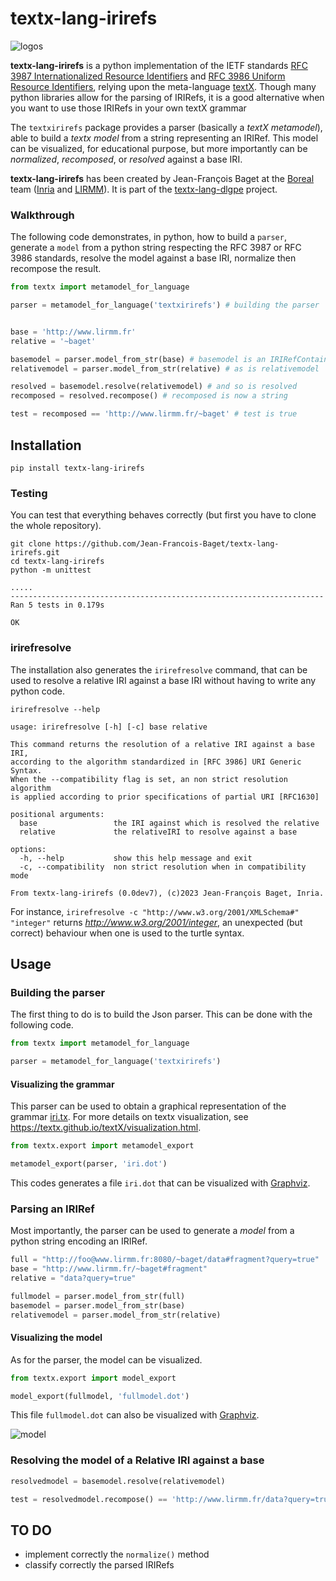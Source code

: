 # textx-lang-irirefs

![logos](https://github.com/Jean-Francois-Baget/textx-lang-irirefs/blob/main/img/logos.jpg?raw=true)


**textx-lang-irirefs** is a python implementation of the IETF standards [RFC 3987 Internationalized Resource Identifiers](https://www.ietf.org/rfc/rfc3987.txt) and [RFC 3986  Uniform Resource Identifiers](https://www.ietf.org/rfc/rfc3986.txt), relying upon the meta-language [textX](https://github.com/textX/textX). Though many python libraries allow for the parsing of IRIRefs, it is a good alternative when you want to use those IRIRefs in your own textX grammar

The `textxirirefs` package provides a parser (basically a *textX* *metamodel*), able to build a *textx* *model* from a string representing an IRIRef. This model can be visualized, for educational purpose, but more importantly can be *normalized*, *recomposed*, or *resolved* against a base IRI.

**textx-lang-irirefs** has been created by Jean-François Baget at the [Boreal](https://team.inria.fr/boreal/) team ([Inria](https://www.inria.fr/fr) and [LIRMM](https://www.lirmm.fr/)). It is part of the [textx-lang-dlgpe](https://github.com/Jean-Francois-Baget/textx-lang-dlgpe) project.

### Walkthrough

The following code demonstrates, in python, how to build a `parser`, generate a `model` from a python string respecting the RFC 3987 or  RFC 3986 standards, resolve the model against a base IRI, normalize then recompose the result.


```python
from textx import metamodel_for_language

parser = metamodel_for_language('textxirirefs') # building the parser


base = 'http://www.lirmm.fr'
relative = '~baget'

basemodel = parser.model_from_str(base) # basemodel is an IRIRefContainer object
relativemodel = parser.model_from_str(relative) # as is relativemodel

resolved = basemodel.resolve(relativemodel) # and so is resolved
recomposed = resolved.recompose() # recomposed is now a string

test = recomposed == 'http://www.lirmm.fr/~baget' # test is true
```


## Installation

```
pip install textx-lang-irirefs
```

### Testing

You can test that everything behaves correctly (but first you have to clone the whole repository).

```
git clone https://github.com/Jean-Francois-Baget/textx-lang-irirefs.git
cd textx-lang-irirefs
python -m unittest
```

```
.....
----------------------------------------------------------------------
Ran 5 tests in 0.179s

OK
```

### irirefresolve

The installation also generates the `irirefresolve` command, that can be used to resolve a relative IRI against a base IRI without having to write any python code.

`irirefresolve --help`

```
usage: irirefresolve [-h] [-c] base relative

This command returns the resolution of a relative IRI against a base IRI, 
according to the algorithm standardized in [RFC 3986] URI Generic Syntax. 
When the --compatibility flag is set, an non strict resolution algorithm 
is applied according to prior specifications of partial URI [RFC1630]

positional arguments:
  base                 the IRI against which is resolved the relative
  relative             the relativeIRI to resolve against a base

options:
  -h, --help           show this help message and exit
  -c, --compatibility  non strict resolution when in compatibility mode

From textx-lang-irirefs (0.0dev7), (c)2023 Jean-François Baget, Inria.
```

For instance, `irirefresolve -c "http://www.w3.org/2001/XMLSchema#" "integer"` returns *http://www.w3.org/2001/integer*, an unexpected (but correct) behaviour when one is used to the turtle syntax.

## Usage

### Building the parser

The first thing to do is to build the Json parser. This can be done with the following code.

```python
from textx import metamodel_for_language

parser = metamodel_for_language('textxirirefs')
```

#### Visualizing the grammar

This parser can be used to obtain a graphical representation of the grammar [iri.tx](https://raw.githubusercontent.com/Jean-Francois-Baget/textx-lang-irirefs/refs/heads/main/src/textxirirefs/iri.tx). For more details on textx visualization, see https://textx.github.io/textX/visualization.html.

```python
from textx.export import metamodel_export

metamodel_export(parser, 'iri.dot')
```
This codes generates a file `iri.dot` that can be visualized with [Graphviz](https://graphviz.org/).

### Parsing an IRIRef

Most importantly, the parser can be used to generate a *model* from a python string encoding an IRIRef.


```python
full = "http://foo@www.lirmm.fr:8080/~baget/data#fragment?query=true"
base = "http://www.lirmm.fr/~baget#fragment"
relative = "data?query=true"

fullmodel = parser.model_from_str(full)
basemodel = parser.model_from_str(base)
relativemodel = parser.model_from_str(relative)
```

#### Visualizing the model

As for the parser, the model can be visualized.

```python
from textx.export import model_export

model_export(fullmodel, 'fullmodel.dot')
```
This file `fullmodel.dot` can also be visualized with [Graphviz](https://graphviz.org/).


![model](https://github.com/Jean-Francois-Baget/textx-lang-irirefs/blob/main/img/model.png?raw=true)

### Resolving the model of a Relative IRI against a base


```python
resolvedmodel = basemodel.resolve(relativemodel)

test = resolvedmodel.recompose() == 'http://www.lirmm.fr/data?query=true' # test is True
```

## TO DO

* implement correctly the `normalize()` method
* classify correctly the parsed IRIRefs


